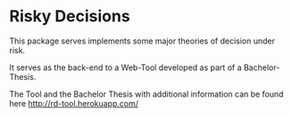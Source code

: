 # Risky Decisions

This package serves implements some major theories of decision under risk.

It serves as the back-end to a Web-Tool developed as part of a Bachelor-Thesis.

The Tool and the Bachelor Thesis with additional information can be found here http://rd-tool.herokuapp.com/